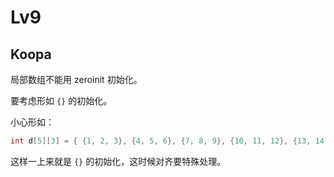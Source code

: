 # Lv9

## Koopa

局部数组不能用 zeroinit 初始化。

要考虑形如 `{}` 的初始化。

小心形如：

```c
int d[5][3] = { {1, 2, 3}, {4, 5, 6}, {7, 8, 9}, {10, 11, 12}, {13, 14, 15} };
```

这样一上来就是 `{}` 的初始化，这时候对齐要特殊处理。